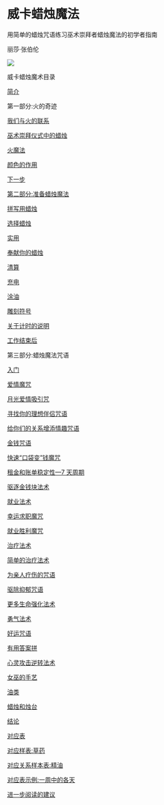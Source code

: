 # 威卡蜡烛魔法

用简单的蜡烛咒语练习巫术崇拜者蜡烛魔法的初学者指南

丽莎·张伯伦

![](../images/00006.jpeg)

威卡蜡烛魔术目录

[简介](part0000_split_009.html#_INTRODUCTION)

第一部分:火的奇迹

[我们与火的联系](part0000_split_011.html#_Our_Connection_with)

[巫术崇拜仪式中的蜡烛](part0000_split_012.html#_Candles_in_Wiccan)

[火魔法](part0000_split_013.html#_Fire_Magic)

[颜色的作用](part0000_split_014.html#_The_Role_of)

[下一步](part0000_split_015.html#_The_Next_Step)

[第二部分:准备蜡烛魔法](part0000_split_016.html#SectionTwoPreparingforCandleMagic)

[拼写用蜡烛](part0000_split_017.html#_Candles_for_Spellwork)

[选择蜡烛](part0000_split_018.html#_Choosing_Candles)

[实用](part0000_split_019.html#_Being_Practical)

[奉献你的蜡烛](part0000_split_020.html#_Consecrating_Your_Candles)

[清算](part0000_split_021.html#_Clearing)

[充电](part0000_split_022.html#_Charging)

[涂油](part0000_split_023.html#_Anointing)

[雕刻符号](part0000_split_024.html#_Carving_Symbols)

[关于计时的说明](part0000_split_025.html#_A_Note_on)

[工作结束后](part0000_split_026.html#_After_the_Work)

第三部分:蜡烛魔法咒语

[入门](part0000_split_027.html#_Getting_Started)

[爱情魔咒](part0000_split_029.html#_Love_Spells)

[月光爱情吸引咒](part0000_split_030.html#_Moonlight_Love_Attraction)

[寻找你的理想伴侣咒语](part0000_split_031.html#_Finding_Your_Ideal)

[给你们的关系增添情趣咒语](part0000_split_032.html#_Spice_Up_Your)

[金钱咒语](part0000_split_033.html#_Money_Spells)

[快速“口袋变”钱魔咒](part0000_split_034.html#PocketChange)

[租金和账单稳定性—7 天周期](part0000_split_035.html#_Rent_and_Bills)

[驱逐金钱块法术](part0000_split_036.html#_Banishing_Money_Blocks)

[就业法术](part0000_split_037.html#_Employment_Spells)

[幸运求职魔咒](part0000_split_038.html#_Lucky_Job_Search)

[就业胜利魔咒](part0000_split_039.html#_Employment_Victory_Spell)

[治疗法术](part0000_split_040.html#_Healing_Spells)

[简单的治疗法术](part0000_split_041.html#_Simple_Healing_Spell)

[为亲人疗伤的咒语](part0000_split_042.html#_Healing_Spell_for)

[驱除抑郁咒语](part0000_split_043.html#_Banishing_Depression_Spell)

[更多生命强化法术](part0000_split_044.html#_More_Spells_for)

[勇气法术](part0000_split_045.html#_Courage_Spell)

[好运咒语](part0000_split_046.html#_Good_Luck_Spell)

[有用答案拼](part0000_split_047.html#_Helpful_Answers_Spell)

[心灵攻击逆转法术](part0000_split_048.html#_Psychic_Attack_Reversal)

[女巫的手艺](part0000_split_049.html#_A_Witch_s_Craft)

[油类](part0000_split_050.html#_Oils)

[蜡烛和烛台](part0000_split_051.html#_Candles_and_Holders)

[结论](part0000_split_052.html#_CONCLUSION)

[对应表](part0000_split_053.html#_Tables_of_Correspondence)

[对应样表:草药](part0000_split_054.html#_Sample_Tables_of)

[对应关系样本表:精油](part0000_split_054.html#_Sample_Tables_of_1)

[对应表示例:一周中的各天](part0000_split_056.html#_Sample_Tables_of_2)

[进一步阅读的建议](part0000_split_057.html#_Suggestions_for_Further)